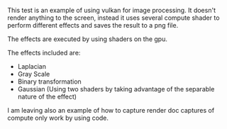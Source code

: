 This test is an example of using vulkan for image processing. It doesn't render anything to the screen, instead it uses several compute shader to perform different effects and saves the result to a png file.

The effects are executed by using shaders on the gpu. 

The effects included are:
* Laplacian
* Gray Scale
* Binary transformation
* Gaussian (Using two shaders by taking advantage of the separable nature of the effect)

I am leaving also an example of how to capture render doc captures of compute only work by using code.
